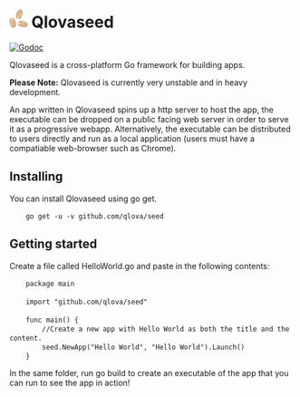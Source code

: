 # ![logo](media/logo.png) Qlovaseed 
[![Godoc](https://godoc.org/github.com/qlova/seed)](https://godoc.org/github.com/qlova/seed)  

Qlovaseed is a cross-platform Go framework for building apps.

**Please Note:** Qlovaseed is currently very unstable and in heavy development.

An app written in Qlovaseed spins up a http server to host the app, 
the executable can be dropped on a public facing web server in order to serve it as a progressive webapp.
Alternatively, the executable can be distributed to users directly and run
 as a local application (users must have a compatiable web-browser such as Chrome).

## Installing

You can install Qlovaseed using go get.
```
	go get -u -v github.com/qlova/seed
```

## Getting started

Create a file called HelloWorld.go and paste in the following contents:

```
	package main

	import "github.com/qlova/seed"

	func main() {
		//Create a new app with Hello World as both the title and the content.
		seed.NewApp("Hello World", "Hello World").Launch()
	}
```

In the same folder, run go build to create an executable of the app that you can run to see the app in action!